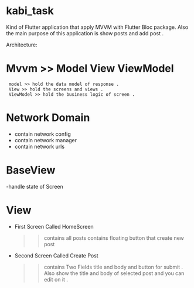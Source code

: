 # kabi_task

Kind of Flutter application that apply MVVM with Flutter Bloc package.
Also the main purpose of this application is show posts and add post .
 
Architecture:
# Mvvm >>  Model View ViewModel 
     model >> hold the data model of response .
     View >> hold the screens and views .
     ViewModel >> hold the business logic of screen .

# Network Domain 
  - contain network config
  - contain network manager
  - contain network urls

# BaseView 
  -handle state of Screen

# View
- First Screen Called HomeScreen
  >>  contains all posts 
  >>  contains floating button that create new post


- Second Screen Called Create Post
  >>  contains Two Fields title and body and button for submit .
  >>  Also show the title and body of selected post and you can edit on it .